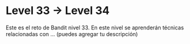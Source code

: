 # Level 33 → Level 34
Este es el reto de Bandit nivel 33. En este nivel se aprenderán técnicas relacionadas con ... (puedes agregar tu descripción)
